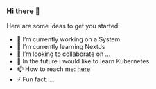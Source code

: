 ### Hi there 👋

Here are some ideas to get you started:

- 🔭 I’m currently working on a System.
- 🌱 I’m currently learning NextJs
- 👯 I’m looking to collaborate on ...
- 🤔 In the future I would like to learn Kubernetes
- 📫 How to reach me: [here](miproyects.io)
- ⚡ Fun fact: ...
